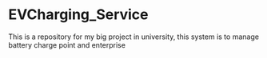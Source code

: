# EVCharging_Service
This is a repository for my big project in university, this system is to manage battery charge point and enterprise 
